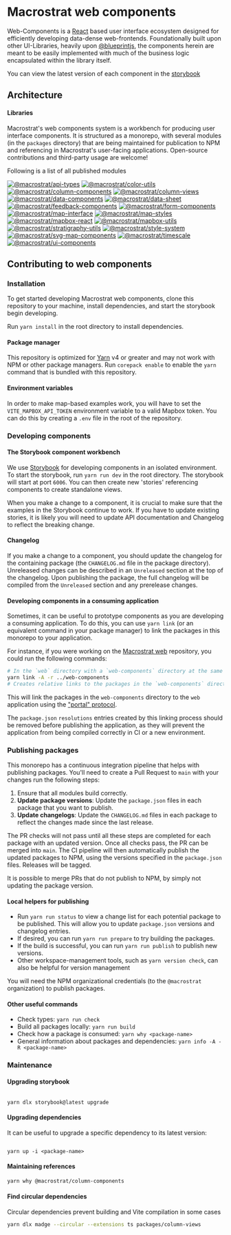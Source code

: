 # Macrostrat web components

Web-Components is a [React](https://reactjs.org/) based user interface ecosystem
designed for efficiently developing data-dense web-frontends. Foundationally
built upon other UI-Libraries, heavily upon
[@blueprintjs](https://github.com/palantir/blueprint), the components herein are
meant to be easily implemented with much of the business logic encapsulated
within the library itself.

You can view the latest version of each component in the [storybook](https://dev.macrostrat.org/docs/web-components/?path=/docs/text-extractions-text-extraction--docs)

## Architecture

#### Libraries

Macrostrat's web components system is a workbench for producing user interface
components. It is structured as a monorepo, with several modules (in the
`packages` directory) that are being maintained for publication to NPM and
referencing in Macrostrat's user-facing applications. Open-source contributions
and third-party usage are welcome!

Following is a list of all published modules

[![@macrostrat/api-types](https://img.shields.io/npm/v/@macrostrat/api-types?label=%40macrostrat%2Fapi-types)](https://www.npmjs.com/package/@macrostrat/api-types)  [![@macrostrat/color-utils](https://img.shields.io/npm/v/@macrostrat/color-utils?label=%40macrostrat%2Fcolor-utils)](https://www.npmjs.com/package/@macrostrat/color-utils)  [![@macrostrat/column-components](https://img.shields.io/npm/v/@macrostrat/column-components?label=%40macrostrat%2Fcolumn-components)](https://www.npmjs.com/package/@macrostrat/column-components)  [![@macrostrat/column-views](https://img.shields.io/npm/v/@macrostrat/column-views?label=%40macrostrat%2Fcolumn-views)](https://www.npmjs.com/package/@macrostrat/column-views)  [![@macrostrat/data-components](https://img.shields.io/npm/v/@macrostrat/data-components?label=%40macrostrat%2Fdata-components)](https://www.npmjs.com/package/@macrostrat/data-components)  [![@macrostrat/data-sheet](https://img.shields.io/npm/v/@macrostrat/data-sheet?label=%40macrostrat%2Fdata-sheet)](https://www.npmjs.com/package/@macrostrat/data-sheet)  [![@macrostrat/feedback-components](https://img.shields.io/npm/v/@macrostrat/feedback-components?label=%40macrostrat%2Ffeedback-components)](https://www.npmjs.com/package/@macrostrat/feedback-components)  [![@macrostrat/form-components](https://img.shields.io/npm/v/@macrostrat/form-components?label=%40macrostrat%2Fform-components)](https://www.npmjs.com/package/@macrostrat/form-components)  [![@macrostrat/map-interface](https://img.shields.io/npm/v/@macrostrat/map-interface?label=%40macrostrat%2Fmap-interface)](https://www.npmjs.com/package/@macrostrat/map-interface)  [![@macrostrat/map-styles](https://img.shields.io/npm/v/@macrostrat/map-styles?label=%40macrostrat%2Fmap-styles)](https://www.npmjs.com/package/@macrostrat/map-styles)  [![@macrostrat/mapbox-react](https://img.shields.io/npm/v/@macrostrat/mapbox-react?label=%40macrostrat%2Fmapbox-react)](https://www.npmjs.com/package/@macrostrat/mapbox-react)  [![@macrostrat/mapbox-utils](https://img.shields.io/npm/v/@macrostrat/mapbox-utils?label=%40macrostrat%2Fmapbox-utils)](https://www.npmjs.com/package/@macrostrat/mapbox-utils)  [![@macrostrat/stratigraphy-utils](https://img.shields.io/npm/v/@macrostrat/stratigraphy-utils?label=%40macrostrat%2Fstratigraphy-utils)](https://www.npmjs.com/package/@macrostrat/stratigraphy-utils)  [![@macrostrat/style-system](https://img.shields.io/npm/v/@macrostrat/style-system?label=%40macrostrat%2Fstyle-system)](https://www.npmjs.com/package/@macrostrat/style-system)  [![@macrostrat/svg-map-components](https://img.shields.io/npm/v/@macrostrat/svg-map-components?label=%40macrostrat%2Fsvg-map-components)](https://www.npmjs.com/package/@macrostrat/svg-map-components)  [![@macrostrat/timescale](https://img.shields.io/npm/v/@macrostrat/timescale?label=%40macrostrat%2Ftimescale)](https://www.npmjs.com/package/@macrostrat/timescale) [![@macrostrat/ui-components](https://img.shields.io/npm/v/@macrostrat/ui-components?label=%40macrostrat%2Fui-components)](https://www.npmjs.com/package/@macrostrat/ui-components)

## Contributing to web components

### Installation

To get started developing Macrostrat web components, clone this repository to
your machine, install dependencies, and start the storybook begin developing.

Run `yarn install` in the root directory to install dependencies.

#### Package manager

This repository is optimized for [Yarn](https://yarnpkg.com/) v4 or greater and
may not work with NPM or other package managers. Run `corepack enable` to enable
the `yarn` command that is bundled with this repository.

#### Environment variables

In order to make map-based examples work, you will have to set the
`VITE_MAPBOX_API_TOKEN` environment variable to a valid Mapbox token. You can do
this by creating a `.env` file in the root of the repository.

### Developing components

#### The Storybook component workbench

We use [Storybook](https://storybook.js.org/) for developing components in an
isolated environment. To start the storybook, run `yarn run dev` in the root
directory. The storybook will start at port `6006`. You can then create new
'stories' referencing components to create standalone views.

When you make a change to a component, it is crucial to make sure that the
examples in the Storybook continue to work. If you have to update existing
stories, it is likely you will need to update API documentation and Changelog to
reflect the breaking change.

#### Changelog

If you make a change to a component, you should update the changelog for the
containing package (the `CHANGELOG.md` file in the package directory).
Unreleased changes can be described in an `Unreleased` section at the top of the
changelog. Upon publishing the package, the full changelog will be compiled from
the `Unreleased` section and any prerelease changes.

#### Developing components in a consuming application

Sometimes, it can be useful to prototype components as you are developing a
consuming application. To do this, you can use `yarn link` (or an equivalent
command in your package manager) to link the packages in this monorepo to your
application.

For instance, if you were working on the
[Macrostrat web](https://github.com/UW-Macrostrat/web) repository, you could run
the following commands:

```sh
# In the `web` directory with a `web-components` directory at the same level
yarn link -A -r ../web-components
# Creates relative links to the packages in the `web-components` directory
```

This will link the packages in the `web-components` directory to the `web`
application using the ["portal" protocol](https://yarnpkg.com/protocol/portal).

The `package.json` `resolutions` entries created by this linking process should
be removed before publishing the application, as they will prevent the
application from being compiled correctly in CI or a new environment.

### Publishing packages

This monorepo has a continuous integration pipeline that helps with publishing
packages. You'll need to create a Pull Request to `main` with your changes run
the following steps:

1. Ensure that all modules build correctly.
2. **Update package versions**: Update the `package.json` files in each package
   that you want to publish.
3. **Update changelogs**: Update the `CHANGELOG.md` files in each package to
   reflect the changes made since the last release.

The PR checks will not pass until all these steps are completed for each package
with an updated version. Once all checks pass, the PR can be merged into `main`.
The CI pipeline will then automatically publish the updated packages to NPM,
using the versions specified in the `package.json` files. Releases will be
tagged.

It is possible to merge PRs that do not publish to NPM, by simply not updating
the package version.

#### Local helpers for publishing

- Run `yarn run status` to view a change list for each potential package to be
  published. This will allow you to update `package.json` versions and changelog
  entries.
- If desired, you can run `yarn run prepare` to try building the packages.
- If the build is successful, you can run `yarn run publish` to publish new
  versions.
- Other workspace-management tools, such as `yarn version check`, can also be
  helpful for version management

You will need the NPM organizational credentials (to the `@macrostrat`
organization) to publish packages.

#### Other useful commands

- Check types: `yarn run check`
- Build all packages locally: `yarn run build`
- Check how a package is consumed: `yarn why <package-name>`
- General information about packages and dependencies:
  `yarn info -A -R <package-name>`

### Maintenance

#### Upgrading storybook

```

yarn dlx storybook@latest upgrade

```

#### Upgrading dependencies

It can be useful to upgrade a specific dependency to its latest version:

```

yarn up -i <package-name>

```

#### Maintaining references

```sh
yarn why @macrostrat/column-components
```

#### Find circular dependencies

Circular dependencies prevent building and Vite compilation in some cases

```sh
yarn dlx madge --circular --extensions ts packages/column-views
```
